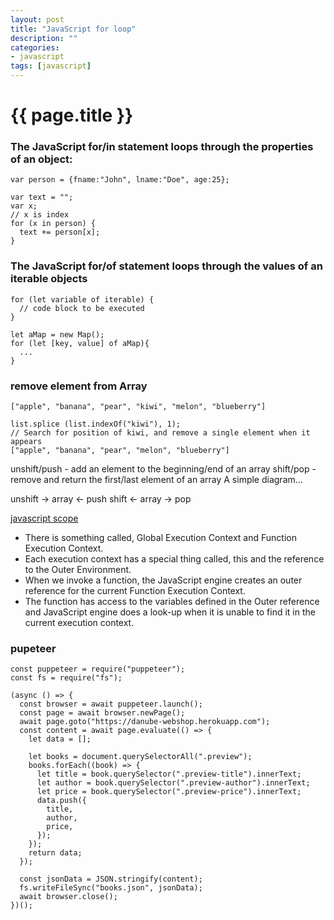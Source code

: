 ```yaml
---
layout: post
title: "JavaScript for loop"
description: ""
categories:    
- javascript
tags: [javascript]
---
```

{{ page.title }}
================
### The JavaScript for/in statement loops through the properties of an object:
```
var person = {fname:"John", lname:"Doe", age:25};

var text = "";
var x;
// x is index
for (x in person) {
  text += person[x];
}
```

### The JavaScript for/of statement loops through the values of an iterable objects
```
for (let variable of iterable) {
  // code block to be executed
}

let aMap = new Map();
for (let [key, value] of aMap){
  ...
}
```

### remove element from Array
```
["apple", "banana", "pear", "kiwi", "melon", "blueberry"]
	
list.splice (list.indexOf("kiwi"), 1);
// Search for position of kiwi, and remove a single element when it appears
["apple", "banana", "pear", "melon", "blueberry"]
```

unshift/push - add an element to the beginning/end of an array
shift/pop - remove and return the first/last element of an array
A simple diagram...

   unshift -> array <- push
   shift   <- array -> pop

[javascript scope](https://blog.greenroots.info/javascript-scope-fundamentals-with-tom-and-jerry-ckcq723h4007vkxs18dxa97ae)
- There is something called, Global Execution Context and Function Execution Context.
- Each execution context has a special thing called, this and the reference to the Outer Environment.
- When we invoke a function, the JavaScript engine creates an outer reference for the current Function Execution Context.
- The function has access to the variables defined in the Outer reference and JavaScript engine does a look-up when it is unable to find it in the current execution context.


### pupeteer 

```
const puppeteer = require("puppeteer");
const fs = require("fs");

(async () => {
  const browser = await puppeteer.launch();
  const page = await browser.newPage();
  await page.goto("https://danube-webshop.herokuapp.com");
  const content = await page.evaluate(() => {
    let data = [];

    let books = document.querySelectorAll(".preview");
    books.forEach((book) => {
      let title = book.querySelector(".preview-title").innerText;
      let author = book.querySelector(".preview-author").innerText;
      let price = book.querySelector(".preview-price").innerText;
      data.push({
        title,
        author,
        price,
      });
    });
    return data;
  });

  const jsonData = JSON.stringify(content);
  fs.writeFileSync("books.json", jsonData);
  await browser.close();
})();
```
